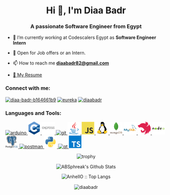 <h1 align="center">Hi 👋, I'm Diaa Badr</h1>
<h3 align="center">A passionate Software Engineer from Egypt</h3>

- 🔭 I’m currently working at Codescalers Egypt as **Software Engineer Intern**

- 🤝 Open for Job offers or an Intern.

- 📫 How to reach me **diaabadr82@gmail.com**

-  <a href="https://drive.google.com/drive/folders/16n6kDLhXHULzLW7MEkSqKVqfVtw7A7T5">📄 My Resume</a>
<!-- Know about my experiences [https://drive.google.com/drive/folders/16n6kDLhXHULzLW7MEkSqKVqfVtw7A7T5](https://drive.google.com/drive/folders/16n6kDLhXHULzLW7MEkSqKVqfVtw7A7T5) -->
<h3 align="left">Connect with me:</h3>
<p align="left">
<a href="https://linkedin.com/in/diaa-badr-b164661b9" target="blank"><img align="center" src="https://raw.githubusercontent.com/rahuldkjain/github-profile-readme-generator/master/src/images/icons/Social/linked-in-alt.svg" alt="diaa-badr-b164661b9" height="30" width="40" /></a>
<a href="https://www.youtube.com/c/eureka" target="blank"><img align="center" src="https://raw.githubusercontent.com/rahuldkjain/github-profile-readme-generator/master/src/images/icons/Social/youtube.svg" alt="eureka" height="30" width="40" /></a>
<a href="https://codeforces.com/profile/diaabadr" target="blank"><img align="center" src="https://raw.githubusercontent.com/rahuldkjain/github-profile-readme-generator/master/src/images/icons/Social/codeforces.svg" alt="diaabadr" height="30" width="40" /></a>
</p>

<h3 align="left">Languages and Tools:</h3>
<p align="left"> <a href="https://www.arduino.cc/" target="_blank" rel="noreferrer"> <img src="https://cdn.worldvectorlogo.com/logos/arduino-1.svg" alt="arduino" width="40" height="40"/> </a> <a href="https://www.w3schools.com/cpp/" target="_blank" rel="noreferrer"> <img src="https://raw.githubusercontent.com/devicons/devicon/master/icons/cplusplus/cplusplus-original.svg" alt="cplusplus" width="40" height="40"/> </a> <a href="https://expressjs.com" target="_blank" rel="noreferrer"> <img src="https://raw.githubusercontent.com/devicons/devicon/master/icons/express/express-original-wordmark.svg" alt="express" width="40" height="40"/> </a> <a href="https://git-scm.com/" target="_blank" rel="noreferrer"> <img src="https://www.vectorlogo.zone/logos/git-scm/git-scm-icon.svg" alt="git" width="40" height="40"/> </a> <a href="https://www.java.com" target="_blank" rel="noreferrer"> <img src="https://raw.githubusercontent.com/devicons/devicon/master/icons/java/java-original.svg" alt="java" width="40" height="40"/> </a> <a href="https://developer.mozilla.org/en-US/docs/Web/JavaScript" target="_blank" rel="noreferrer"> <img src="https://raw.githubusercontent.com/devicons/devicon/master/icons/javascript/javascript-original.svg" alt="javascript" width="40" height="40"/> </a> <a href="https://www.linux.org/" target="_blank" rel="noreferrer"> <img src="https://raw.githubusercontent.com/devicons/devicon/master/icons/linux/linux-original.svg" alt="linux" width="40" height="40"/> </a> <a href="https://www.mongodb.com/" target="_blank" rel="noreferrer"> <img src="https://raw.githubusercontent.com/devicons/devicon/master/icons/mongodb/mongodb-original-wordmark.svg" alt="mongodb" width="40" height="40"/> </a> <a href="https://www.mysql.com/" target="_blank" rel="noreferrer"> <img src="https://raw.githubusercontent.com/devicons/devicon/master/icons/mysql/mysql-original-wordmark.svg" alt="mysql" width="40" height="40"/> </a> <a href="https://nestjs.com/" target="_blank" rel="noreferrer"> <img src="https://raw.githubusercontent.com/devicons/devicon/master/icons/nestjs/nestjs-plain.svg" alt="nestjs" width="40" height="40"/> </a> <a href="https://nodejs.org" target="_blank" rel="noreferrer"> <img src="https://raw.githubusercontent.com/devicons/devicon/master/icons/nodejs/nodejs-original-wordmark.svg" alt="nodejs" width="40" height="40"/> </a> <a href="https://www.postgresql.org" target="_blank" rel="noreferrer"> <img src="https://raw.githubusercontent.com/devicons/devicon/master/icons/postgresql/postgresql-original-wordmark.svg" alt="postgresql" width="40" height="40"/> </a> <a href="https://postman.com" target="_blank" rel="noreferrer"> <img src="https://www.vectorlogo.zone/logos/getpostman/getpostman-icon.svg" alt="postman" width="40" height="40"/> </a> <a href="https://www.python.org" target="_blank" rel="noreferrer"> <img src="https://raw.githubusercontent.com/devicons/devicon/master/icons/python/python-original.svg" alt="python" width="40" height="40"/> </a> <a href="https://www.qt.io/" target="_blank" rel="noreferrer"> <img src="https://upload.wikimedia.org/wikipedia/commons/0/0b/Qt_logo_2016.svg" alt="qt" width="40" height="40"/> </a> <a href="https://www.typescriptlang.org/" target="_blank" rel="noreferrer"> <img src="https://raw.githubusercontent.com/devicons/devicon/master/icons/typescript/typescript-original.svg" alt="typescript" width="40" height="40"/> </a> </p>


<p align="center"><img src="https://github-profile-trophy.vercel.app/?username=diaabadr&row=2&column=3&theme=juicyfresh&margin-w=15&margin-h=15&no-frame=true)" alt="trophy" /></p>


<p align="center"><img align="center" src="https://github-readme-stats.vercel.app/api?username=diaabadr&include_all_commits=true&count_private=true&show_icons=true&line_height=20&title_color=7A7ADB&icon_color=2234AE&text_color=D3D3D3&bg_color=0,000000,130F40" alt="ABSphreak's Github Stats"></p>

<p align="center"><img src="https://github-readme-stats.vercel.app/api/top-langs/?username=diaabadr&langs_count=10&theme=tokyonight&layout=compact" alt="AnhellO :: Top Langs" /></p>


<p align="center"><img align="center" src="https://github-readme-streak-stats.herokuapp.com/?user=diaabadr&theme=tokyonight" alt="diaabadr" /></p>




<!--
<p align="center">   
[![trophy](https://github-profile-trophy.vercel.app/?username=diaabadr&row=2&column=3&theme=juicyfresh&margin-w=15&margin-h=15&no-frame=true)](https://github.com/ryo-ma/github-profile-trophy)
  </p>


<p align="center"><img src="https://github-readme-stats.vercel.app/api?username=diaabadr&&show_icons=true&theme=synthwave" alt="AnhellO :: Profile Stats" /></p>

-->

  
